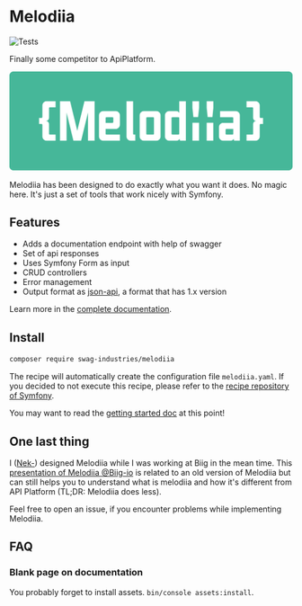 Melodiia
========

![Tests](https://github.com/swagindustries/Melodiia/workflows/Test%20suite/badge.svg)

Finally some competitor to ApiPlatform.

![Melodiia Logo](resources/logo_melodiia.png)

Melodiia has been designed to do exactly what you want it does. No magic here. It's just a set of tools that
work nicely with Symfony.

Features
--------

- Adds a documentation endpoint with help of swagger
- Set of api responses
- Uses Symfony Form as input
- CRUD controllers
- Error management
- Output format as [json-api](https://jsonapi.org/), a format that has 1.x version

Learn more in the [complete documentation](https://melodiia.swag.industries).

Install
-------

```bash
composer require swag-industries/melodiia
```

The recipe will automatically create the configuration file `melodiia.yaml`. If you decided to not execute this recipe,
please refer to the
[recipe repository of Symfony](https://github.com/symfony/recipes-contrib/tree/master/swag-industries/melodiia).


You may want to read the [getting started doc](./docs/getting-started.md) at this point!

One last thing
--------------

I ([Nek-](https://github.com/Nek-)) designed Melodiia while I was working at Biig in the mean time. This [presentation of Melodiia @Biig-io](https://docs.google.com/presentation/d/1dtxUOzZFGRq7Ar5YV5aZ6AN60RhDbf_0OcXKj5iiDS8/edit?usp=sharing) is related to an old version of Melodiia but can still helps you to understand what is melodiia and how it's different from API Platform (TL;DR: Melodiia does less).

Feel free to open an issue, if you encounter problems while implementing Melodiia.

FAQ
---

### Blank page on documentation

You probably forget to install assets. `bin/console assets:install`.
